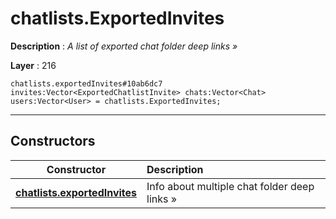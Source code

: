 # chatlists.ExportedInvites

**Description** : *A list of exported chat folder deep links &raquo;*

**Layer** : 216

```tl
chatlists.exportedInvites#10ab6dc7 invites:Vector<ExportedChatlistInvite> chats:Vector<Chat> users:Vector<User> = chatlists.ExportedInvites;
```

---

## Constructors

| Constructor | Description |
| :---: | :--- |
| [**chatlists.exportedInvites**](constructor/chatlists.exportedInvites) | Info about multiple chat folder deep links » |